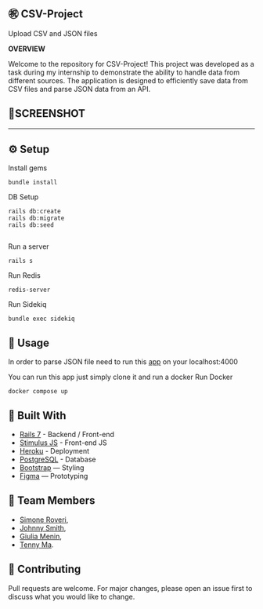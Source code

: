 
㊗️ CSV-Project
---

Upload CSV and JSON files

**OVERVIEW**

Welcome to the repository for CSV-Project! This project was developed as a task during my internship to demonstrate the ability to handle data from different sources. The application is designed to efficiently save data from CSV files and parse JSON data from an API.

📱SCREENSHOT
---


---

⚙️ Setup
---
Install gems

```
bundle install
```
DB Setup

```
rails db:create
rails db:migrate
rails db:seed
  
```

Run a server

```
rails s
```
Run Redis

```
redis-server
```

Run Sidekiq

```
bundle exec sidekiq
```



📕 Usage
---
In order to parse JSON file need to run this [app](https://github.com/murajun1978/example-mock-api) on your localhost:4000

You can run this app just simply clone it and run a docker
Run Docker

```
docker compose up
```



🔨 Built With
---
+ [Rails 7](https://guides.rubyonrails.org/) - Backend / Front-end
+ [Stimulus JS](https://stimulus.hotwired.dev/) - Front-end JS
+ [Heroku](https://www.heroku.com/) - Deployment
+ [PostgreSQL](https://www.postgresql.org/) - Database
+ [Bootstrap](https://getbootstrap.com/) — Styling
+ [Figma](https://www.figma.com/ja/) — Prototyping


🗿 Team Members
---
* [Simone Roveri](https://www.linkedin.com/in/simone-roveri/),
* [Johnny Smith](https://www.linkedin.com/in/jonathan-smith-046007138/),
* [Giulia Menin](https://www.linkedin.com/in/giuliamenin/),
* [Tenny Ma](https://www.linkedin.com/in/tennyma/).


💅 Contributing
---
Pull requests are welcome. For major changes, please open an issue first to discuss what you would like to change.
